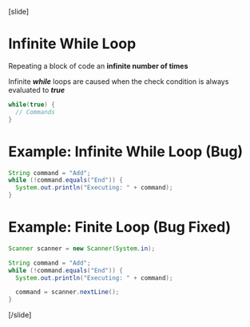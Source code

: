 [slide]
# Infinite While Loop
Repeating a block of code an **infinite number of times**

Infinite ***while*** loops are caused when the check condition is always evaluated to ***true***

```java
while(true) {
  // Commands
}
```

# Example: Infinite While Loop (Bug)

```java
String command = "Add";
while (!command.equals("End")) {
  System.out.println("Executing: " + command);
}
```

# Example: Finite Loop (Bug Fixed)

```java
Scanner scanner = new Scanner(System.in);

String command = "Add";
while (!command.equals("End")) {
  System.out.println("Executing: " + command);

  command = scanner.nextLine();
}
```
[/slide]